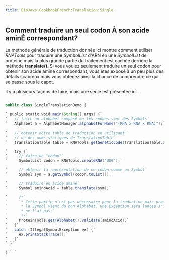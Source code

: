 ```yaml
---
title: BioJava:CookbookFrench:Translation:Single
---
```


Comment traduire un seul codon À son acide aminÉ correspondant?
---------------------------------------------------------------

La méthode générale de traduction donnée ici montre comment utiliser
*RNATools* pour traduire une *SymbolList* d'ARN en une *SymbolList* de
proteine mais la plus grande partie du traitement est cachée derrière la
méthode **translate()**. Si vous voulez seulement traduire un seul codon
pour obtenir son acide aminé correspondant, vous êtes exposé à un peu
plus des détails scabreux mais vous obtenez ainsi la chance de
comprendre ce qui se passe sous le capot.

Il y a plusieurs façons de faire, mais une seule est présentée ici.

```java import org.biojava.bio.seq.\*; import org.biojava.bio.symbol.\*;

public class SingleTranslationDemo {

` public static void main(String[] args) {`  
`   // faire un alphabet composé où les codons sont des Symbols`  
`   Alphabet a = AlphabetManager.alphabetForName("(RNA x RNA x RNA)");`

`   // obtenir notre table de traduction en utilisant `  
`   // un des noms statiques de TranslationTable`  
`   TranslationTable table = RNATools.getGeneticCode(TranslationTable.UNIVERSAL);`

`   try {`  
`     // faire un "codon"`  
`     SymbolList codon = RNATools.createRNA("UUG");`

`     // obtenir la représentation de ce codon comme un Symbol`  
`     Symbol sym = a.getSymbol(codon.toList());`

`     // traduire en acide aminé`  
`     Symbol aminoAcid = table.translate(sym);`

`     /*`  
`      * Cette partie n'est pas nécessaire pour la traduction mais prouve que `  
`      * le Symbol vient du bon Alphabet. Une Exception sera lancee s'il `  
`      * ne l'ai pas.`  
`      */`  
`     ProteinTools.getTAlphabet().validate(aminoAcid);`  
`   }`  
`   catch (IllegalSymbolException ex) {`  
`     ex.printStackTrace();`  
`   }`  
` }`

} ```
